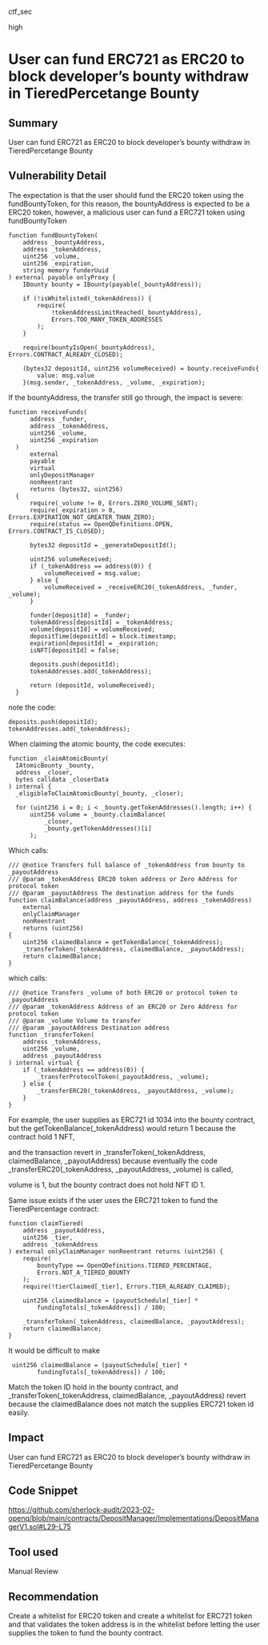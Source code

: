 ctf_sec

high

# User can fund ERC721 as ERC20 to block developer’s bounty withdraw in TieredPercetange Bounty

## Summary

User can fund ERC721 as ERC20 to block developer’s bounty withdraw in TieredPercetange Bounty

## Vulnerability Detail

The expectation is that the user should fund the ERC20 token using the fundBountyToken, for this reason, the bountyAddress is expected to be a ERC20 token, however, a malicious user can fund a ERC721 token using fundBountyToken

```solidity
function fundBountyToken(
    address _bountyAddress,
    address _tokenAddress,
    uint256 _volume,
    uint256 _expiration,
    string memory funderUuid
) external payable onlyProxy {
    IBounty bounty = IBounty(payable(_bountyAddress));

    if (!isWhitelisted(_tokenAddress)) {
        require(
            !tokenAddressLimitReached(_bountyAddress),
            Errors.TOO_MANY_TOKEN_ADDRESSES
        );
    }

    require(bountyIsOpen(_bountyAddress), Errors.CONTRACT_ALREADY_CLOSED);

    (bytes32 depositId, uint256 volumeReceived) = bounty.receiveFunds{
        value: msg.value
    }(msg.sender, _tokenAddress, _volume, _expiration);
```

If the bountyAddress, the transfer still go through, the impact is severe:

```solidity
function receiveFunds(
      address _funder,
      address _tokenAddress,
      uint256 _volume,
      uint256 _expiration
  )
      external
      payable
      virtual
      onlyDepositManager
      nonReentrant
      returns (bytes32, uint256)
  {
      require(_volume != 0, Errors.ZERO_VOLUME_SENT);
      require(_expiration > 0, Errors.EXPIRATION_NOT_GREATER_THAN_ZERO);
      require(status == OpenQDefinitions.OPEN, Errors.CONTRACT_IS_CLOSED);

      bytes32 depositId = _generateDepositId();

      uint256 volumeReceived;
      if (_tokenAddress == address(0)) {
          volumeReceived = msg.value;
      } else {
          volumeReceived = _receiveERC20(_tokenAddress, _funder, _volume);
      }

      funder[depositId] = _funder;
      tokenAddress[depositId] = _tokenAddress;
      volume[depositId] = volumeReceived;
      depositTime[depositId] = block.timestamp;
      expiration[depositId] = _expiration;
      isNFT[depositId] = false;

      deposits.push(depositId);
      tokenAddresses.add(_tokenAddress);

      return (depositId, volumeReceived);
  }

```

note the code:

```solidity
deposits.push(depositId);
tokenAddresses.add(_tokenAddress);
```

When claiming the atomic bounty, the code executes:

```solidity
function _claimAtomicBounty(
  IAtomicBounty _bounty,
  address _closer,
  bytes calldata _closerData
) internal {
  _eligibleToClaimAtomicBounty(_bounty, _closer);

  for (uint256 i = 0; i < _bounty.getTokenAddresses().length; i++) {
      uint256 volume = _bounty.claimBalance(
          _closer,
          _bounty.getTokenAddresses()[i]
      );
```

Which calls:

```solidity
/// @notice Transfers full balance of _tokenAddress from bounty to _payoutAddress
/// @param _tokenAddress ERC20 token address or Zero Address for protocol token
/// @param _payoutAddress The destination address for the funds
function claimBalance(address _payoutAddress, address _tokenAddress)
    external
    onlyClaimManager
    nonReentrant
    returns (uint256)
{
    uint256 claimedBalance = getTokenBalance(_tokenAddress);
    _transferToken(_tokenAddress, claimedBalance, _payoutAddress);
    return claimedBalance;
}
```

which calls:

```solidity
/// @notice Transfers _volume of both ERC20 or protocol token to _payoutAddress
/// @param _tokenAddress Address of an ERC20 or Zero Address for protocol token
/// @param _volume Volume to transfer
/// @param _payoutAddress Destination address
function _transferToken(
    address _tokenAddress,
    uint256 _volume,
    address _payoutAddress
) internal virtual {
    if (_tokenAddress == address(0)) {
        _transferProtocolToken(_payoutAddress, _volume);
    } else {
        _transferERC20(_tokenAddress, _payoutAddress, _volume);
    }
}
```

For example, the user supplies as ERC721 id 1034 into the bounty contract, but the getTokenBalance(_tokenAddress) would return 1 because the contract hold 1 NFT,

and the transaction revert in _transferToken(_tokenAddress, claimedBalance, _payoutAddress) because eventually the code _transferERC20(_tokenAddress, _payoutAddress, _volume) is called,

volume is 1, but the bounty contract does not hold NFT ID 1.

Same issue exists if the user uses the ERC721 token to fund the TieredPercentage contract:

```solidity
function claimTiered(
    address _payoutAddress,
    uint256 _tier,
    address _tokenAddress
) external onlyClaimManager nonReentrant returns (uint256) {
    require(
        bountyType == OpenQDefinitions.TIERED_PERCENTAGE,
        Errors.NOT_A_TIERED_BOUNTY
    );
    require(!tierClaimed[_tier], Errors.TIER_ALREADY_CLAIMED);

    uint256 claimedBalance = (payoutSchedule[_tier] *
        fundingTotals[_tokenAddress]) / 100;

    _transferToken(_tokenAddress, claimedBalance, _payoutAddress);
    return claimedBalance;
}
```

It would be difficult to make 

```solidity
 uint256 claimedBalance = (payoutSchedule[_tier] *
        fundingTotals[_tokenAddress]) / 100;
```

Match the token ID hold in the bounty contract, and _transferToken(_tokenAddress, claimedBalance, _payoutAddress) revert because the claimedBalance does not match the supplies ERC721 token id easily.

## Impact

User can fund ERC721 as ERC20 to block developer’s bounty withdraw in TieredPercetange Bounty

## Code Snippet

https://github.com/sherlock-audit/2023-02-openq/blob/main/contracts/DepositManager/Implementations/DepositManagerV1.sol#L29-L75

## Tool used

Manual Review

## Recommendation

Create a whitelist for ERC20 token and create a whitelist for ERC721 token and that validates the token address is in the whitelist before letting the user supplies the token to fund the bounty contract.